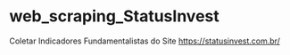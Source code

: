 # web_scraping_StatusInvest
Coletar Indicadores Fundamentalistas do Site https://statusinvest.com.br/
